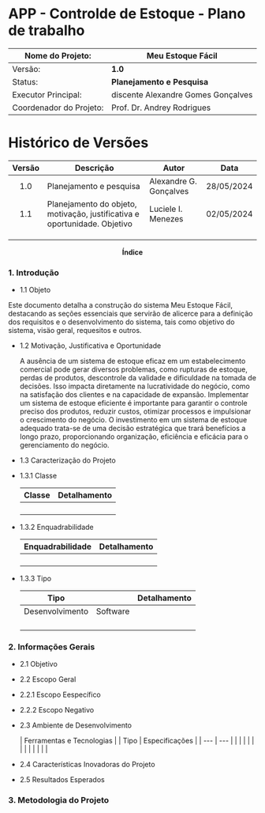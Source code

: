 # APP - Controlde de Estoque - Plano de trabalho

| Nome do Projeto:        | Meu Estoque Fácil                  |
| ----------------------- | ---------------------------------- |
| Versão:                 | **1.0**                            |
| Status:                 | **Planejamento e Pesquisa**        |
| Executor Principal:     | discente Alexandre Gomes Gonçalves |
| Coordenador do Projeto: | Prof. Dr. Andrey Rodrigues         |

# Histórico de Versões
| Versão | Descrição | Autor | Data |
| :---: | --- | --- | :---: |
| 1.0   | Planejamento e pesquisa | Alexandre G. Gonçalves | 28/05/2024 |
| 1.1   | Planejamento do objeto, motivação, justificativa e oportunidade. Objetivo | Luciele I. Menezes| 02/05/2024|
|       |                         |                        |            |
|       |                         |                        |            |
|       |                         |                        |            |

<p align="center"><b>Índice</b></p>

### 1. Introdução
  - 1.1 Objeto 

 Este documento detalha a construção do sistema Meu Estoque Fácil, destacando as seções essenciais que servirão de alicerce para a definição dos requisitos e o desenvolvimento do sistema, tais como objetivo do sistema, visäo geral, requesitos e outros.   
  - 1.2 Motivação, Justificativa e Oportunidade


    A ausência de um sistema de estoque eficaz em um estabelecimento comercial pode gerar diversos problemas, como rupturas de estoque, perdas de produtos, descontrole da validade e dificuldade na tomada de decisões. Isso impacta diretamente na lucratividade do negócio, como na satisfação dos clientes e na capacidade de expansão. Implementar um sistema de estoque eficiente é importante para garantir o controle preciso dos produtos, reduzir custos, otimizar processos e impulsionar o crescimento do negócio. O investimento em um sistema de estoque adequado trata-se de uma decisão estratégica que trará benefícios a longo prazo, proporcionando organização, eficiência e eficácia para o gerenciamento do negócio.
  - 1.3 Caracterização do Projeto
  - 1.3.1 Classe

    | Classe           | Detalhamento        |
    | ---              | ---                 |
    |                  |                     |
    |                  |                     |
    |                  |                     |
    |                  |                     |

  - 1.3.2 Enquadrabilidade

    | Enquadrabilidade | Detalhamento        |
    | ---              | ---                 |
    |                  |                     |
    |                  |                     |
    |                  |                     |
    |                  |                     |

  - 1.3.3 Tipo

    | Tipo             |                 | Detalhamento        |
    | ---              | ---             | ---                 |
    | Desenvolvimento  | Software        |                     |
    |                  |                 |                     |
    |                  |                 |                     |
    |                  |                 |                     |
    |                  |                 |                     |

### 2. Informações Gerais
  - 2.1 Objetivo

  - 2.2 Escopo Geral

  - 2.2.1 Escopo Eespecífico

  - 2.2.2 Escopo Negativo

  - 2.3 Ambiente de Desenvolvimento

    | Ferramentas e Tecnologias                                |
    | Tipo             | Especificações                        |
    | ---              | ---                                   |
    |                  |                                       |
    |                  |                                       |
    |                  |                                       |
    |                  |                                       |

  - 2.4 Características Inovadoras do Projeto

  - 2.5 Resultados Esperados

### 3. Metodologia do Projeto
